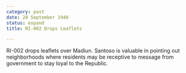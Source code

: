 ```yaml
---
category: past
date: 28 September 1948
status: expand
title: RI-002 Drops Leaflets

---
```



RI-002 drops leaflets over Madiun. Santoso is
valuable in pointing out neighborhoods where residents may be receptive
to message from government to stay loyal to the Republic.
